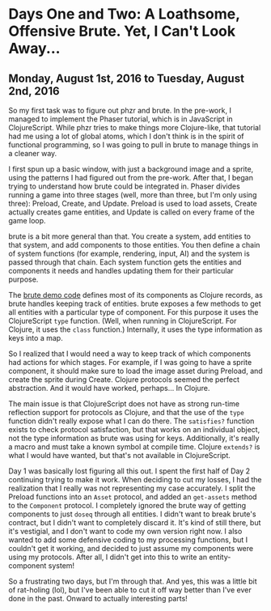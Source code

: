 Days One and Two: A Loathsome, Offensive Brute. Yet, I Can't Look Away...
=========================================================================

Monday, August 1st, 2016 to Tuesday, August 2nd, 2016
-----------------------------------------------------

So my first task was to figure out phzr and brute. In the pre-work, I managed to implement the Phaser
tutorial, which is in JavaScript in ClojureScript. While phzr tries to make things more Clojure-like,
that tutorial had me using a lot of global atoms, which I don't think is in the spirit of functional
programming, so I was going to pull in brute to manage things in a cleaner way.

I first spun up a basic window, with just a background image and a sprite, using the patterns I had
figured out from the pre-work. After that, I began trying to understand how brute could be integrated in.
Phaser divides running a game into three stages (well, more than three, but I'm only using three):
Preload, Create, and Update. Preload is used to load assets, Create actually creates game entities, and
Update is called on every frame of the game loop.

brute is a bit more general than that. You create a system, add entities to that system, and add
components to those entities. You then define a chain of system functions (for example, rendering, input,
AI) and the system is passed through that chain. Each system function gets the entities and components it
needs and handles updating them for their particular purpose.

The [brute demo code](https://github.com/markmandel/brute-play-pong) defines most of its components as
Clojure records, as brute handles keeping track of entities. brute exposes a few methods to get all
entities with a particular type of component. For this purpose it uses the ClojureScript `type` function.
(Well, when running in ClojureScript. For Clojure, it uses the `class` function.) Internally, it uses the
type information as keys into a map.

So I realized that I would need a way to keep track of which components had actions for which stages. For
example, if I was going to have a sprite component, it should make sure to load the image asset during
Preload, and create the sprite during Create. Clojure protocols seemed the perfect abstraction. And it
would have worked, perhaps... In Clojure.

The main issue is that ClojureScript does not have as strong run-time reflection support for protocols as
Clojure, and that the use of the `type` function didn't really expose what I can do there. The
`satisfies?` function exists to check protocol satisfaction, but that works on an individual object, not
the type information as brute was using for keys. Additionally, it's really a macro and must take a known
symbol at compile time. Clojure `extends?` is what I would have wanted, but that's not available in
ClojureScript.

Day 1 was basically lost figuring all this out. I spent the first half of Day 2 continuing trying to make
it work. When deciding to cut my losses, I had the realization that I really was not representing my case
accurately. I split the Preload functions into an `Asset` protocol, and added an `get-assets` method to
the `Component` protocol. I completely ignored the brute way of getting components to just
`doseq` through all entities. I didn't want to break brute's contract, but I didn't want to completely
discard it. It's kind of still there, but it's vestigial, and I don't want to code my own version right
now. I also wanted to add some defensive coding to my processing functions, but I couldn't get it
working, and decided to just assume my components were using my protocols. After all, I didn't get into
this to write an entity-component system!

So a frustrating two days, but I'm through that. And yes, this was a little bit of rat-holing (lol), but
I've been able to cut it off way better than I've ever done in the past. Onward to actually interesting
parts!

